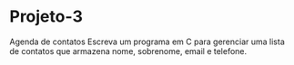 # Projeto-3

Agenda de contatos
Escreva um programa em C para gerenciar uma lista de contatos que armazena nome, sobrenome, email e telefone.
